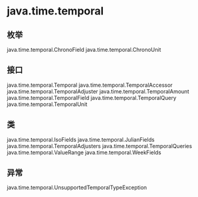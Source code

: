 # java.time.temporal

## 枚举

java.time.temporal.ChronoField
java.time.temporal.ChronoUnit

## 接口

java.time.temporal.Temporal
java.time.temporal.TemporalAccessor
java.time.temporal.TemporalAdjuster
java.time.temporal.TemporalAmount
java.time.temporal.TemporalField
java.time.temporal.TemporalQuery<R>
java.time.temporal.TemporalUnit

## 类

java.time.temporal.IsoFields
java.time.temporal.JulianFields
java.time.temporal.TemporalAdjusters
java.time.temporal.TemporalQueries
java.time.temporal.ValueRange
java.time.temporal.WeekFields

## 异常

java.time.temporal.UnsupportedTemporalTypeException




